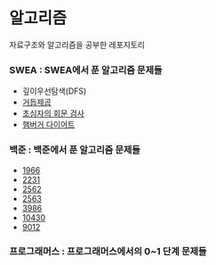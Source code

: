 # 알고리즘
자료구조와 알고리즘을 공부한 레포지토리
### SWEA : SWEA에서 푼 알고리즘 문제들
- 깊이우선탐색(DFS)
- [거듭제곱](/SWEA/거듭제곱.py)
- [초심자의 회문 검사](/SWEA/초심자의%20회문%20검사.py)
- [햄버거 다이어트](/SWEA/햄버거%20다이어트.py)
### 백준 : 백준에서 푼 알고리즘 문제들
- [1966](/백준/1966(프린터큐).py)
- [2231](/백준/2231(분해합).py)
- [2562](/백준/2562.py)
- [2563](/백준/2563.py)
- [3986](/백준/3986(좋은%20단어).py)
- [10430](/백준/10430.py)
- [9012](/백준/괄호(9012).py)
### 프로그래머스 : 프로그래머스에서의 0~1 단계 문제들